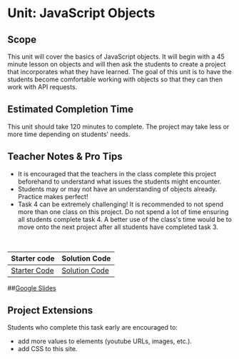# Unit: JavaScript Objects


## Scope
This unit will cover the basics of JavaScript objects. It will begin with a 45 minute lesson on objects and will then ask the students to create a project that incorporates what they have learned. The goal of this unit is to have the students become comfortable working with objects so that they can then work with API requests.

## Estimated Completion Time
This unit should take 120 minutes to complete. The project may take less or more time depending on students' needs.  

## Teacher Notes & Pro Tips
* It is encouraged that the teachers in the class complete this project beforehand to understand what issues the students might encounter.
* Students may or may not have an understanding of objects already. Practice makes perfect! 
* Task 4 can be extremely challenging! It is recommended to not spend more than one class on this project. Do not spend a lot of time ensuring all students complete task 4. A better use of the class's time would be to move onto the next project after all students have completed task 3.

<br>


| Starter code | Solution Code |
|-------|-------|
|[Starter Code](https://github.com/ScriptEdcurriculum/JSobjects_Adv)|[Solution Code](https://github.com/ScriptEdcurriculum/solutions2016/tree/master/year2/5-objects) |

##[Google Slides](https://docs.google.com/presentation/d/1esamRfyAFhl2quGDxt3-NRvHLHwhFad9g-sYucYJlFg/edit?usp=sharing)

## Project Extensions
Students who complete this task early are encouraged to:

* add more values to elements (youtube URLs, images, etc.).
* add CSS to this site.




